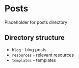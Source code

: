 # Posts

Placeholder for posts directory

## Directory structure

- `blog` - blog posts
- `resources` - relevant resources
- `templates` - templates
